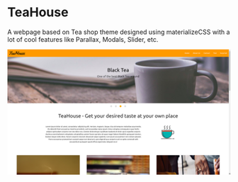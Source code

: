 # TeaHouse
A webpage based on Tea shop theme designed using materializeCSS with a lot of cool features like Parallax, Modals, Slider, etc.

![Demo](https://github.com/beat-yourself/TeaHouse-Materialize-webpage/blob/master/Demo/Demo-1.png)
